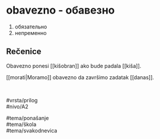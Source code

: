# obavezno - обавезно

1. обязательно  
2. непременно

## Rečenice

Obavezno ponesi [[kišobran]] ako bude padala [[kiša]].

[[morati|Moramo]] obavezno da završimo zadatak [[danas]].

<br>

#vrsta/prilog  
#nivo/A2  

#tema/ponašanje  
#tema/škola  
#tema/svakodnevica  
